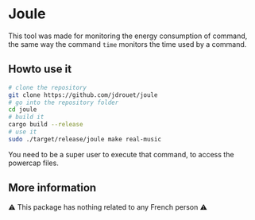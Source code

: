 # Joule

This tool was made for monitoring the energy consumption of command, the same way the command `time` monitors the time used by a command.

## Howto use it

```bash
# clone the repository
git clone https://github.com/jdrouet/joule
# go into the repository folder
cd joule
# build it
cargo build --release
# use it
sudo ./target/release/joule make real-music
```

You need to be a super user to execute that command, to access the powercap files.

## More information

⚠️ This package has nothing related to any French person ⚠️ 
